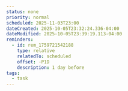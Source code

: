 ```yaml
---
status: none
priority: normal
scheduled: 2025-11-03T23:00
dateCreated: 2025-10-05T23:32:24.336-04:00
dateModified: 2025-10-05T23:39:19.113-04:00
reminders:
  - id: rem_1759721542188
    type: relative
    relatedTo: scheduled
    offset: -P1D
    description: 1 day before
tags:
  - task
---
```


